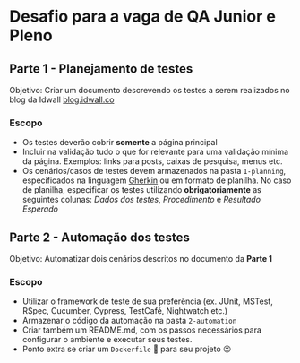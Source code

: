 # Desafio para a vaga de QA Junior e Pleno
## Parte 1 - Planejamento de testes
Objetivo: Criar um documento descrevendo os testes a serem realizados no blog da Idwall [blog.idwall.co](https://blog.idwall.co/)
### Escopo
* Os testes deverão cobrir **somente** a página principal
* Incluir na validação tudo o que for relevante para uma validação mínima da página. Exemplos: links para posts, caixas de pesquisa, menus etc.
* Os cenários/casos de testes devem armazenados na pasta ```1-planning```, especificados na linguagem [Gherkin](https://cucumber.io/docs/gherkin/reference/) ou em formato de planilha. No caso de planilha, especificar os testes utilizando **obrigatoriamente** as seguintes colunas: _Dados dos testes_, _Procedimento_ e _Resultado Esperado_
## Parte 2 - Automação dos testes
Objetivo: Automatizar dois cenários descritos no documento da **Parte 1**
### Escopo
* Utilizar o framework de teste de sua preferência (ex. JUnit, MSTest, RSpec, Cucumber, Cypress, TestCafé, Nightwatch etc.)
* Armazenar o código da automação na pasta ```2-automation```
* Criar também um README.md, com os passos necessários para configurar o ambiente e executar seus testes.
* Ponto extra se criar um ```Dockerfile``` :whale: para seu projeto :wink:

